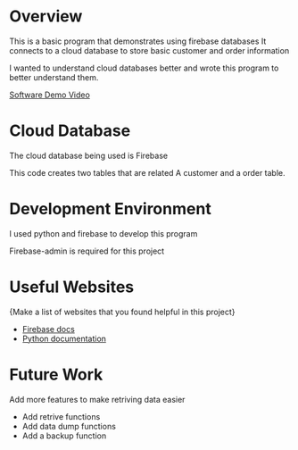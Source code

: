 # Overview

This is a basic program that demonstrates using firebase databases
It connects to a cloud database to store basic customer and order information 

I wanted to understand cloud databases better and wrote this program to better understand them.

[Software Demo Video](https://youtu.be/GZ0Z_XVTKjw)

# Cloud Database

The cloud database being used is Firebase

This code creates two tables that are related
A customer and a order table.

# Development Environment

I used python and firebase to develop this program

Firebase-admin is required for this project

# Useful Websites

{Make a list of websites that you found helpful in this project}

- [Firebase docs](https://firebase.google.com/docs/)
- [Python documentation](https://www.python.org/doc/)

# Future Work

Add more features to make retriving data easier

- Add retrive functions
- Add data dump functions
- Add a backup function